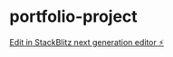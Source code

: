 # portfolio-project

[Edit in StackBlitz next generation editor ⚡️](https://stackblitz.com/~/github.com/Safayy/portfolio-project)